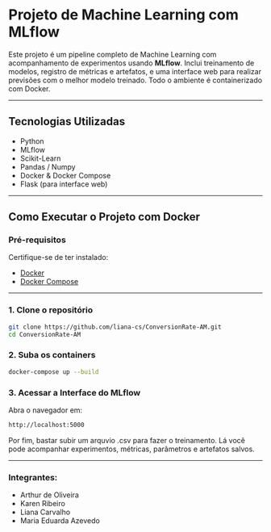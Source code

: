 # Projeto de Machine Learning com MLflow

Este projeto é um pipeline completo de Machine Learning  com acompanhamento de experimentos usando **MLflow**. Inclui treinamento de modelos, registro de métricas e artefatos, e uma interface web para realizar previsões com o melhor modelo treinado. Todo o ambiente é containerizado com Docker.

---

## Tecnologias Utilizadas

- Python
- MLflow
- Scikit-Learn
- Pandas / Numpy
- Docker & Docker Compose
- Flask (para interface web)

---

## Como Executar o Projeto com Docker

### Pré-requisitos

Certifique-se de ter instalado:

- [Docker](https://www.docker.com/)
- [Docker Compose](https://docs.docker.com/compose/)

---

### 1. Clone o repositório

```bash
git clone https://github.com/liana-cs/ConversionRate-AM.git
cd ConversionRate-AM
```

### 2. Suba os containers
```bash
docker-compose up --build
```
### 3. Acessar a Interface do MLflow
Abra o navegador em:
```bash
http://localhost:5000
```
Por fim, bastar subir um arquvio .csv para fazer o treinamento. Lá você pode acompanhar experimentos, métricas, parâmetros e artefatos salvos.

---

### Integrantes:

- Arthur de Oliveira
- Karen Ribeiro
- Liana Carvalho
- Maria Eduarda Azevedo